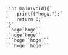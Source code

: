     `int main(void){`
    `	printf("hoge.");`
    `	return 0;`
    `}`
    ``hoge`hoge``
    ``hoge`hoge``
    ```hoge``hoge```
    ```hoge``hoge```